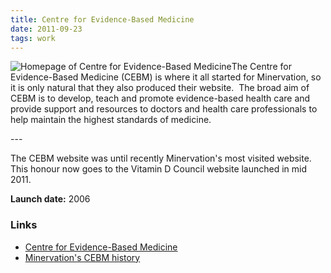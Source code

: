 ```yaml
---
title: Centre for Evidence-Based Medicine
date: 2011-09-23
tags: work
---
```

<p><img src="/assets/images/cebm.png" alt="Homepage of Centre for Evidence-Based Medicine" />The Centre for Evidence-Based Medicine (CEBM) is where it all started for Minervation, so it is only natural that they also produced their website.  The broad aim of CEBM is to develop, teach and promote evidence-based health care and provide support and resources to doctors and health care professionals to help maintain the highest standards of medicine.</p>
---

<p>The CEBM website was until recently Minervation's most visited website. This honour now goes to the Vitamin D Council website launched in mid 2011.</p>
<p><strong>Launch date:</strong> 2006</p>
<h3>Links</h3>
<ul>
<li><a href="http://www.cebm.net/">Centre for Evidence-Based Medicine </a></li>
<li><a href="http://www.minervation.com/about-us/history/">Minervation's CEBM history</a></li>
</ul>